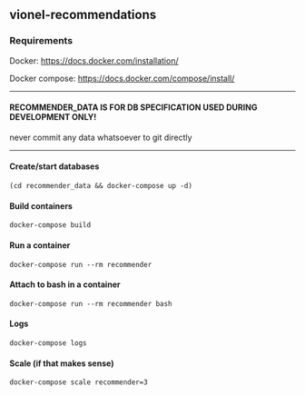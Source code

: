 ## vionel-recommendations

### Requirements
Docker:
https://docs.docker.com/installation/

Docker compose:
https://docs.docker.com/compose/install/

---

#### RECOMMENDER_DATA IS FOR DB SPECIFICATION USED DURING DEVELOPMENT ONLY!
never commit any data whatsoever to git directly

---


#### Create/start databases
```
(cd recommender_data && docker-compose up -d)
```

#### Build containers
```
docker-compose build
```

#### Run a container
```
docker-compose run --rm recommender
```

#### Attach to bash in a container
```
docker-compose run --rm recommender bash
```

#### Logs
```
docker-compose logs
```

#### Scale (if that makes sense)
```
docker-compose scale recommender=3
```
